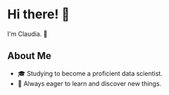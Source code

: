 # Hi there! 👋

I'm Claudia. 🌟

## About Me
- 🎓 Studying to become a proficient data scientist.
- 🌱 Always eager to learn and discover new things.

